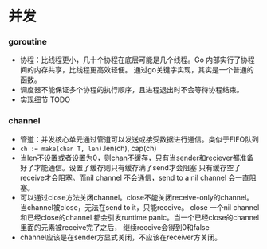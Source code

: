 # 并发
### goroutine 
* 协程：比线程更小，几十个协程在底层可能是几个线程。Go 内部实行了协程间的内存共享，比线程更高效轻便。
通过go关键字实现，其实是一个普通的函数。
* 调度器不能保证多个协程的执行顺序，且进程退出时不会等待协程结束。
* 实现细节 TODO


### channel
* 管道：并发核心单元通过管道可以发送或接受数据进行通信。类似于FIFO队列
* `ch := make(chan T, len)`.len(ch), cap(ch)
* 当len不设置或者设置为0，则chan不缓存，只有当sender和reciever都准备好了才能通信。设置了缓存则只有缓存满了send才会阻塞
只有缓存空了receive才会阻塞。而nil channel 不会通信，send to a nil channel 会一直阻塞。
* 可以通过close方法关闭channel。close不能关闭receive-only的channel。当channel被close，无法在send to it，只能receive。
close 一个nil channel 和已经close的channel 都会引发runtime panic。当一个已经close的channel里面的元素被receive完了之后，
继续receive会得到0和false 
* channel应该是在sender方显式关闭，不应该在receiver方关闭。



